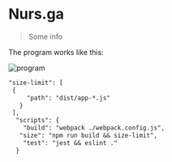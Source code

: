 # Nurs.ga
> Some info

The program works like this:

![program](https://www.youtube.com/watch?v=vv7fCWbf4Nc)

```diff
"size-limit": [
 {
     "path": "dist/app-*.js"
   }
 ],
  "scripts": {
    "build": "webpack ./webpack.config.js",
   "size": "npm run build && size-limit",
    "test": "jest && eslint ."
  }
```
